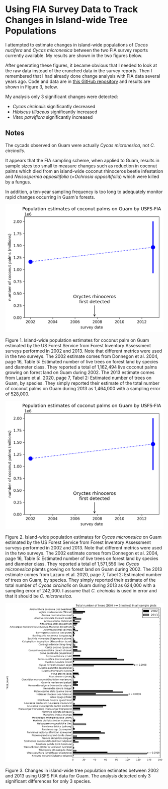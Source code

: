 # Using FIA Survey Data to Track Changes in Island-wide Tree Populations

I attempted to estimate changes in island-wide populations of *Cocos nucifera* and *Cycas micronesica* between the two FIA survey reports currently available. My results are shown in the two figures below.

After generating these figures, it became obvious that I needed to look at the raw data instead of the crunched data in the survey reports. Then I remembered that I had already done change analysis with FIA data several years ago.
Code and data are in [this GitHub repository](https://github.com/aubreymoore/SQLite-database-for-Guam-Forest-Inventory) and results are shown in Figure 3, below.

My analysis only 3 significant changes were detected:
* *Cycas circinalis* significantly decreased
* *Hibiscus tiliaceus* significantly increased
* *Vitex parviflora* significantly increased

## Notes

The cycads observed on Guam were actually *Cycas micronesica*, not *C. circinalis*.

It appears that the FIA sampling scheme, when applied to Guam, results in sample sizes too small to measure changes such as reduction in coconut palms which died from an island-wide coconut rhinoceros beetle infestation and *Neisosperma oppositifolia* (=*Ochrosia oppositifolia*)  which were killed by a fungus.

In addition, a ten-year sampling frequency is too long to adequately monitor rapid changes occurring in Guam's forests.


![](../images/coconut_palm_population_guam.png)

Figure 1. Island-wide population estimates for coconut palm on Guam estimated by the US Forest Service from Forest Inventory Assessment surveys performed in 2002 and 2013.
Note that different metrics were used in the two surveys.
The 2002 estimate comes from Donnegon et al. 2004, page 16, Table 5: Estimated number of live trees on forest land by species and diameter class. They reported a total of 1,162,494 live coconut palms growing on forest land on Guam during 2002.
The 2013 estimate comes from Lazaro et al. 2020, page 7, Tabel 2: Estimated number of trees on Guam, by species. They simply reported their estimate of the total number of coconut palms on Guam during 2013 as 1,464,000 with a sampling error of 528,000.

![](../images/coconut_palm_population_guam.png)

Figure 2. Island-wide population estimates for *Cycas micronesica* on Guam estimated by the US Forest Service from Forest Inventory Assessment surveys performed in 2002 and 2013.
Note that different metrics were used in the two surveys.
The 2002 estimate comes from Donnegon et al. 2004, page 16, Table 5: Estimated number of live trees on forest land by species and diameter class. They reported a total of 1,571,556 live *Cycas micronesica* plamts growing on forest land on Guam during 2002.
The 2013 estimate comes from Lazaro et al. 2020, page 7, Tabel 2: Estimated number of trees on Guam, by species. They simply reported their estimate of the total number of *Cycas circinalis* on Guam during 2013 as 624,000 with a sampling error of 242,000. I assume that *C. circinalis* is used in error and that it should be *C. micronesica*.

![](https://github.com/aubreymoore/SQLite-database-for-Guam-Forest-Inventory/blob/master/change_analysis.png)

Figure 3. Changes in island-wide tree population estimates between 2002 and 2013 using USFS FIA data for Guam.
The analysis detected only 3 significant differences for only 3 species.
